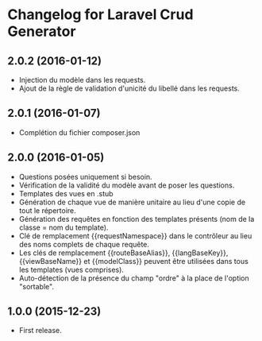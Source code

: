 # Changelog for Laravel Crud Generator

## 2.0.2 (2016-01-12)

- Injection du modèle dans les requests.
- Ajout de la règle de validation d'unicité du libellé dans les requests.

## 2.0.1 (2016-01-07)

- Complétion du fichier composer.json

## 2.0.0 (2016-01-05)

- Questions posées uniquement si besoin.
- Vérification de la validité du modèle avant de poser les questions.
- Templates des vues en .stub
- Génération de chaque vue de manière unitaire au lieu d'une copie de tout le répertoire.
- Génération des requêtes en fonction des templates présents (nom de la classe = nom du template).
- Clé de remplacement {{requestNamespace}} dans le contrôleur au lieu des noms complets de chaque requête.
- Les clés de remplacement {{routeBaseAlias}}, {{langBaseKey}}, {{viewBaseName}} et {{modelClass}}
  peuvent être utilisées dans tous les templates (vues comprises).
- Auto-détection de la présence du champ "ordre" à la place de l'option "sortable".

## 1.0.0 (2015-12-23)

- First release.
